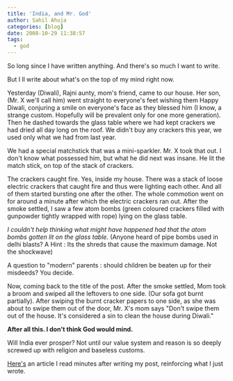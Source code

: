 ```yaml
---
title: 'India, and Mr. God'
author: Sahil Ahuja
categories: [blog]
date: 2008-10-29 11:38:57
tags:
  - god
---
```


So long since I have written anything. And there's so much I want to write.

But I ll write about what's on the top of my mind right now.

Yesterday (Diwali), Rajni aunty, mom's friend, came to our house. Her son, (Mr. X we'll call him) went straight to everyone's feet wishing them Happy Diwali, conjuring a smile on everyone's face as they blessed him (I know, a strange custom. Hopefully will be prevalent only for one more generation). Then he dashed towards the glass table where we had kept crackers we had dried all day long on the roof. We didn't buy any crackers this year, we used only what we had from last year.

We had a special matchstick that was a mini-sparkler. Mr. X took that out. I don't know what possessed him, but what he did next was insane. He lit the match stick, on top of the stack of crackers.

The crackers caught fire. Yes, inside my house. There was a stack of loose electric crackers that caught fire and thus were lighting each other. And all of them started bursting one after the other. The whole commotion went on for around a minute after which the electric crackers ran out. After the smoke settled, I saw a few atom bombs (green coloured crackers filled with gunpowder tightly wrapped with rope) lying on the glass table.

_I couldn't help thinking what might have happened had that the atom bombs gotten lit on the glass table._ (Anyone heard of pipe bombs used in delhi blasts? A Hint : Its the shreds that cause the maximum damage. Not the shockwave)

A question to "modern" parents : should children be beaten up for their misdeeds? You decide.

Now, coming back to the title of the post. After the smoke settled, Mom took a broom and swiped all the leftovers to one side. (Our sofa got burnt partially). After swiping the burnt cracker papers to one side, as she was about to swipe them out of the door, Mr. X's mom says "Don't swipe them out of the house. It's considered a sin to clean the house during Diwali."

**After all this. I don't think God would mind.**

Will India ever prosper? Not until our value system and reason is so deeply screwed up with religion and baseless customs.

[Here's](http://www.iht.com/articles/2008/10/29/asia/29india.php) an article I read minutes after writing my post, reinforcing what I just wrote.